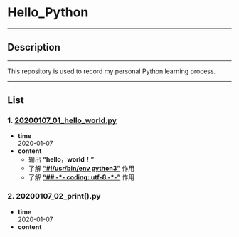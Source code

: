 # Hello_Python
***
## Description  
***
This repository is used to record my personal Python learning process.  
***
## List
### 1. [20200107_01_hello_world.py](https://github.com/peterliu502/Hello_Python/blob/master/20200107_01_hello_world.py)  
* __time__  
2020-01-07
* __content__  
    * 输出 __“hello，world！”__  
    * 了解 [__“#!/usr/bin/env python3”__](https://www.jianshu.com/p/400c612381dd) 作用  
    * 了解 [__“## -\*- coding: utf-8 -\*-”__](https://blog.csdn.net/zhongbeida_xue/article/details/81736671) 作用  
### 2. 20200107_02_print().py
* __time__  
2020-01-07
* __content__
